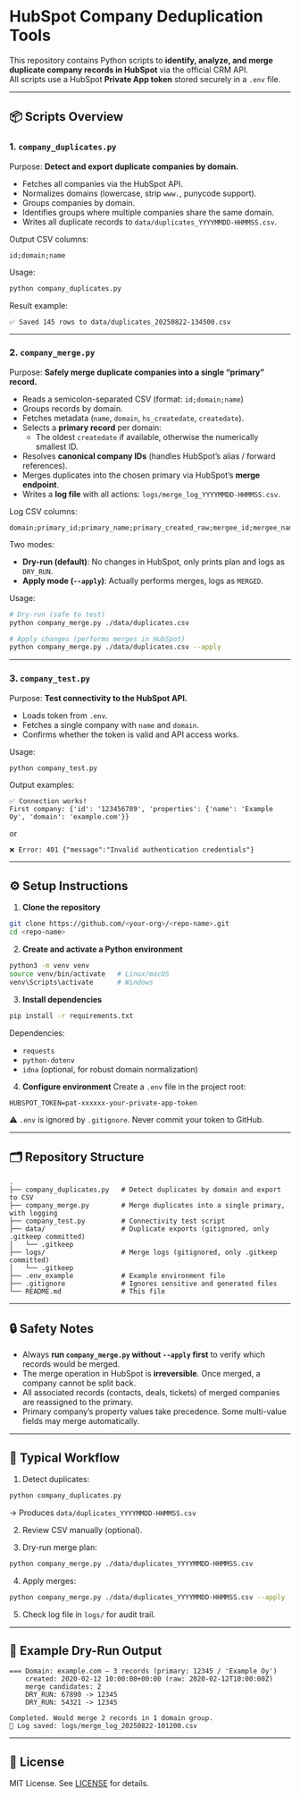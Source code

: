 # HubSpot Company Deduplication Tools

This repository contains Python scripts to **identify, analyze, and merge duplicate company records in HubSpot** via the official CRM API.  
All scripts use a HubSpot **Private App token** stored securely in a `.env` file.

---

## 📦 Scripts Overview

### 1. `company_duplicates.py`
Purpose: **Detect and export duplicate companies by domain.**

- Fetches all companies via the HubSpot API.  
- Normalizes domains (lowercase, strip `www.`, punycode support).  
- Groups companies by domain.  
- Identifies groups where multiple companies share the same domain.  
- Writes all duplicate records to `data/duplicates_YYYYMMDD-HHMMSS.csv`.  

Output CSV columns:
```
id;domain;name
```

Usage:
```bash
python company_duplicates.py
```
Result example:
```
✅ Saved 145 rows to data/duplicates_20250822-134500.csv
```

---

### 2. `company_merge.py`
Purpose: **Safely merge duplicate companies into a single “primary” record.**

- Reads a semicolon-separated CSV (format: `id;domain;name`)  
- Groups records by domain.  
- Fetches metadata (`name`, `domain`, `hs_createdate`, `createdate`).  
- Selects a **primary record** per domain:  
  - The oldest `createdate` if available, otherwise the numerically smallest ID.  
- Resolves **canonical company IDs** (handles HubSpot’s alias / forward references).  
- Merges duplicates into the chosen primary via HubSpot’s **merge endpoint**.  
- Writes a **log file** with all actions: `logs/merge_log_YYYYMMDD-HHMMSS.csv`.

Log CSV columns:
```
domain;primary_id;primary_name;primary_created_raw;mergee_id;mergee_name;mergee_created_raw;status
```

Two modes:
- **Dry-run (default)**: No changes in HubSpot, only prints plan and logs as `DRY_RUN`.
- **Apply mode (`--apply`)**: Actually performs merges, logs as `MERGED`.

Usage:
```bash
# Dry-run (safe to test)
python company_merge.py ./data/duplicates.csv

# Apply changes (performs merges in HubSpot)
python company_merge.py ./data/duplicates.csv --apply
```

---

### 3. `company_test.py`
Purpose: **Test connectivity to the HubSpot API.**

- Loads token from `.env`.  
- Fetches a single company with `name` and `domain`.  
- Confirms whether the token is valid and API access works.

Usage:
```bash
python company_test.py
```

Output examples:
```
✅ Connection works!
First company: {'id': '123456789', 'properties': {'name': 'Example Oy', 'domain': 'example.com'}}
```
or
```
❌ Error: 401 {"message":"Invalid authentication credentials"}
```

---

## ⚙️ Setup Instructions

1. **Clone the repository**
```bash
git clone https://github.com/<your-org>/<repo-name>.git
cd <repo-name>
```

2. **Create and activate a Python environment**
```bash
python3 -m venv venv
source venv/bin/activate   # Linux/macOS
venv\Scripts\activate      # Windows
```

3. **Install dependencies**
```bash
pip install -r requirements.txt
```
Dependencies:
- `requests`
- `python-dotenv`
- `idna` (optional, for robust domain normalization)

4. **Configure environment**
Create a `.env` file in the project root:
```
HUBSPOT_TOKEN=pat-xxxxxx-your-private-app-token
```

⚠️ `.env` is ignored by `.gitignore`. Never commit your token to GitHub.

---

## 🗂 Repository Structure

```
.
├── company_duplicates.py   # Detect duplicates by domain and export to CSV
├── company_merge.py        # Merge duplicates into a single primary, with logging
├── company_test.py         # Connectivity test script
├── data/                   # Duplicate exports (gitignored, only .gitkeep committed)
│   └── .gitkeep
├── logs/                   # Merge logs (gitignored, only .gitkeep committed)
│   └── .gitkeep
├── .env_example            # Example environment file
├── .gitignore              # Ignores sensitive and generated files
└── README.md               # This file
```

---

## 🔒 Safety Notes

- Always **run `company_merge.py` without `--apply` first** to verify which records would be merged.  
- The merge operation in HubSpot is **irreversible**. Once merged, a company cannot be split back.  
- All associated records (contacts, deals, tickets) of merged companies are reassigned to the primary.  
- Primary company’s property values take precedence. Some multi-value fields may merge automatically.  

---

## 🚀 Typical Workflow

1. Detect duplicates:
```bash
python company_duplicates.py
```
→ Produces `data/duplicates_YYYYMMDD-HHMMSS.csv`

2. Review CSV manually (optional).  

3. Dry-run merge plan:
```bash
python company_merge.py ./data/duplicates_YYYYMMDD-HHMMSS.csv
```

4. Apply merges:
```bash
python company_merge.py ./data/duplicates_YYYYMMDD-HHMMSS.csv --apply
```

5. Check log file in `logs/` for audit trail.

---

## 🧪 Example Dry-Run Output

```
=== Domain: example.com — 3 records (primary: 12345 / 'Example Oy')
    created: 2020-02-12 10:00:00+00:00 (raw: 2020-02-12T10:00:00Z)
    merge candidates: 2
    DRY_RUN: 67890 -> 12345
    DRY_RUN: 54321 -> 12345

Completed. Would merge 2 records in 1 domain group.
📄 Log saved: logs/merge_log_20250822-101200.csv
```

---

## 📜 License

MIT License. See [LICENSE](LICENSE) for details.

